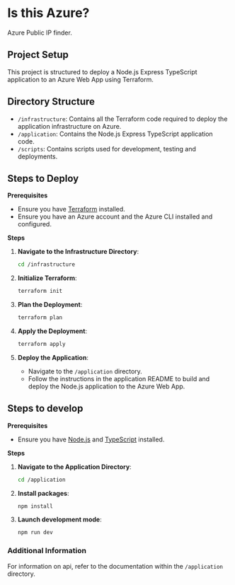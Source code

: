# Is this Azure?
Azure Public IP finder.

## Project Setup
This project is structured to deploy a Node.js Express TypeScript application to an Azure Web App using Terraform.

## Directory Structure

- `/infrastructure`: Contains all the Terraform code required to deploy the application infrastructure on Azure.
- `/application`: Contains the Node.js Express TypeScript application code.
- `/scripts`: Contains scripts used for development, testing and deployments.

## Steps to Deploy

**Prerequisites**
- Ensure you have [Terraform](https://www.terraform.io/downloads.html) installed.
- Ensure you have an Azure account and the Azure CLI installed and configured.

**Steps**

1. **Navigate to the Infrastructure Directory**:
    ```sh
    cd /infrastructure
    ```

2. **Initialize Terraform**:
    ```sh
    terraform init
    ```

3. **Plan the Deployment**:
    ```sh
    terraform plan
    ```

4. **Apply the Deployment**:
    ```sh
    terraform apply
    ```

5. **Deploy the Application**:
    - Navigate to the `/application` directory.
    - Follow the instructions in the application README to build and deploy the Node.js application to the Azure Web App.


## Steps to develop

**Prerequisites**
- Ensure you have [Node.js](https://nodejs.org/) and [TypeScript](https://www.typescriptlang.org/) installed.

**Steps**

1. **Navigate to the Application Directory**:
    ```sh
    cd /application
    ```

2. **Install packages**:
    ```sh
    npm install
    ```

3. **Launch development mode**:
    ```sh
    npm run dev
    ```

### Additional Information
For information on api, refer to the documentation within the `/application` directory.